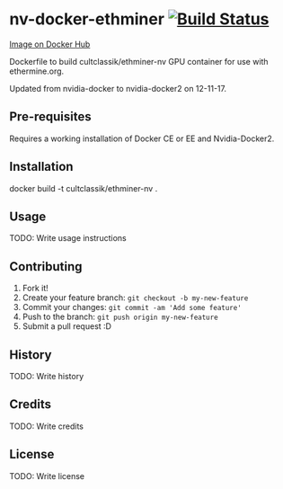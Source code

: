 # nv-docker-ethminer [![Build Status](https://travis-ci.org/CultClassik/nv-docker-ethminer.svg?branch=master)](https://travis-ci.org/CultClassik/nv-docker-ethminer)
[Image on Docker Hub](https://hub.docker.com/r/cultclassik/ethminer-nv/)

Dockerfile to build cultclassik/ethminer-nv GPU container for use with ethermine.org.

Updated from nvidia-docker to nvidia-docker2 on 12-11-17.

## Pre-requisites

Requires a working installation of Docker CE or EE and Nvidia-Docker2.

## Installation

docker build -t cultclassik/ethminer-nv .

## Usage

TODO: Write usage instructions

## Contributing

1. Fork it!
2. Create your feature branch: `git checkout -b my-new-feature`
3. Commit your changes: `git commit -am 'Add some feature'`
4. Push to the branch: `git push origin my-new-feature`
5. Submit a pull request :D

## History

TODO: Write history

## Credits

TODO: Write credits

## License

TODO: Write license